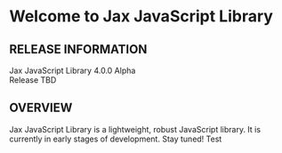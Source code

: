 Welcome to Jax JavaScript Library
=================================

RELEASE INFORMATION
-------------------
Jax JavaScript Library 4.0.0 Alpha  
Release TBD

OVERVIEW
--------
Jax JavaScript Library is a lightweight, robust JavaScript library.
It is currently in early stages of development. Stay tuned! Test

